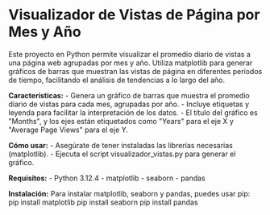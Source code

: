 # Visualizador de Vistas de Página por Mes y Año

Este proyecto en Python permite visualizar el promedio diario de vistas a una página web agrupadas por mes y año. Utiliza matplotlib para generar gráficos de barras que muestran las vistas de página en diferentes períodos de tiempo, facilitando el análisis de tendencias a lo largo del año.

**Características:**
    - Genera un gráfico de barras que muestra el promedio diario de vistas para cada mes, agrupadas por año.
    - Incluye etiquetas y leyenda para facilitar la interpretación de los datos.
    - El título del gráfico es "Months", y los ejes están etiquetados como "Years" para el eje X y "Average Page Views" para el eje Y.

**Cómo usar:**
    - Asegúrate de tener instaladas las librerías necesarias (matplotlib).
    - Ejecuta el script visualizador_vistas.py para generar el gráfico.

**Requisitos:**
    - Python 3.12.4
    - matplotlib
    - seaborn
    - pandas

**Instalación:**
Para instalar matplotlib, seaborn y pandas, puedes usar pip:
    pip install matplotlib
    pip install seaborn
    pip install pandas
